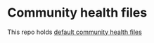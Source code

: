 # Community health files

This repo holds [default community health files](https://docs.github.com/en/github/building-a-strong-community/creating-a-default-community-health-file)
